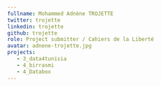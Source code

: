 ```yaml
---
fullname: Mohammed Adnène TROJETTE
twitter: trojette
linkedin: trojette
github: trojette
role: Project submitter / Cahiers de la Liberté
avatar: adnene-trojette.jpg
projects:
   - 3_data4tunisia
   - 4_birrasmi
   - 4_Databox
---
```

